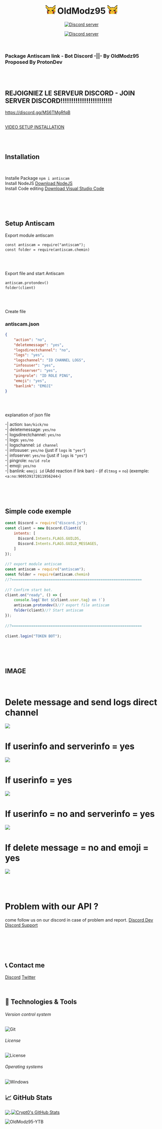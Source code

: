 <h1 align="center">
<img src="https://raw.githubusercontent.com/OldModz95-YTB/OldModz95-YTB/main/hi.gif" height="32" />
OldModz95
<img src="https://raw.githubusercontent.com/OldModz95-YTB/OldModz95-YTB/main/hi.gif" height="32" />
</h1>
<p align="center">
  <a href="https://discord.gg/MS6TMgRfqB"><img src="https://discordapp.com/api/guilds/902292316033802310/widget.png?style=banner2" alt="Discord server"></a>
</p>
<p align="center">
  <a href="https://discord.gg/M3sTyHtcK4"><img src="https://discordapp.com/api/guilds/705278191404843051/widget.png?style=banner2" alt="Discord server"></a>
</p>

<br>

### Package Antiscam link - Bot Discord -||- By OldModz95 Proposed By ProtonDev
<br><br>

## REJOIGNIEZ LE SERVEUR DISCORD - JOIN SERVER DISCORD!!!!!!!!!!!!!!!!!!!!!!!!

https://discord.gg/MS6TMgRfqB
<br><br>

[VIDEO SETUP INSTALLATION](https://youtu.be/tgSMv6MzwpQ)

<br><br>

## Installation
<br>

Installe Package `npm i antiscam`
<br>
Install NodeJS [Download NodeJS](https://nodejs.org/en/)<br>
Install Code editing [Download Visual Studio Code](https://code.visualstudio.com/)



<br>
<br>
<br>

## Setup Antiscam

Export module antiscam
```
const antiscam = require("antiscam");
const folder = require(antiscam.chemin)
```

<br><br>

Export file and start Antiscam
```
antiscam.protondev()
folder(client)
```
<br><br>

Create file <h3>antiscam.json</h3>
```json
{
    "action": "no",
    "deletemessage": "yes",
    "logsdirectchannel": "no",
    "logs": "yes",
    "logschannel": "ID CHANNEL LOGS",
    "infosuser": "yes",
    "infoserver": "yes",
    "pingrole": "ID ROLE PING",
    "emoji": "yes",
    "banlink": "EMOJI"
}
```

<br><br>

explanation of json file

-| action: `ban/kick/no`<br>
-| deletemessage: `yes/no`<br>
-| logsdirectchannel: `yes/no`<br>
-| logs: `yes/no`<br>
-| logschannel: `id channel`<br>
-| infosuser: `yes/no` (just if `logs` is `"yes"`)<br>
-| infoserver: `yes/no` (just if `logs` is `"yes"`)<br>
-| pingrole: `no/id role`<br>
-| emoji: `yes/no`<br>
-| banlink: `emoji id` (Add reaction if link ban) - (if `dltmsg` = `no`) (exemple: `<a:no:909539172811956244>`)

<br>
<br>
<br>

## Simple code exemple

```js
const Discord = require("discord.js");
const client = new Discord.Client({
    intents: [
      Discord.Intents.FLAGS.GUILDS,
      Discord.Intents.FLAGS.GUILD_MESSAGES,
    ]
});

//? export module antiscam
const antiscam = require("antiscam");
const folder = require(antiscam.chemin)
//?============================================================

//? Confirm start bot.
client.on("ready", () => {
    console.log(`Bot ${client.user.tag} on !`)
    antiscam.protondev()//? export file antiscam
    folder(client)//? Start antiscam
});

//?============================================================

client.login("TOKEN BOT");
```


<br>
<br>
<br>

## IMAGE

<br>

# Delete message and send logs direct channel
<img src="https://imgur.com/giInnYX.gif">
<br>

# If userinfo and serverinfo = yes
<img src="https://imgur.com/iaFuZkg.gif">
<br>

# If userinfo = yes
<img src="https://imgur.com/eQPXdxb.gif">
<br>

# If userinfo = no and serverinfo = yes
<img src="https://imgur.com/TBPbZBu.gif">
<br>

# If delete message = no and emoji = yes
<img src="https://imgur.com/mQtV5zS.gif">
<br>

<br><br>

# Problem with our API ?

come follow us on our discord in case of problem and report.
[Discord Dev](https://www.discord.gg/MS6TMgRfqB)
[Discord Support](https://discord.gg/aNtE4wzS4E)

<br><br><br><br>

## 📞 Contact me

[Discord](https://www.discord.gg/MS6TMgRfqB)
[Twitter](https://twitter.com/oldmodz95)
<br>

<br />

## 🔧 Technologies & Tools


###### Version control system

![Git](https://img.shields.io/badge/-Git-000000?style=flat&logo=Git&logoColor=F05032)

###### License

![License](https://img.shields.io/github/license/OldModz95-YTB/UnityRP-DarkWeb-BotDiscord)

###### Operating systems

![Windows](https://img.shields.io/badge/-Windows-000000?style=flat&logo=Windows&logoColor=FCC624)


## &#x1f4c8; GitHub Stats

<a href="https://github.com/OldModz95-YTB">
  <img align="center" src="https://github-readme-stats.vercel.app/api/top-langs/?username=OldModz95-YTB&hide=java,html&title_color=ffffff&text_color=c9cacc&icon_color=2bbc8a&bg_color=1d1f21" />
</>
<a href="https://github.com/OldModz95-YTB">
  <img align="center" src="https://github-readme-stats.vercel.app/api?username=OldModz95-YTB&show_icons=true&line_height=27&count_private=true&title_color=ffffff&text_color=c9cacc&icon_color=ffff00&bg_color=1d1f21" alt="Crypt0's GitHub Stats" />
</a>

<p align="left"> <img src="https://komarev.com/ghpvc/?username=OldModz95-YTB" alt="OldModz95-YTB" /> </p>
